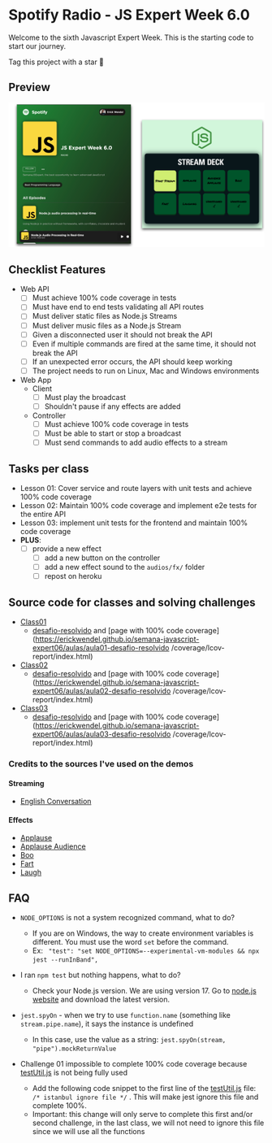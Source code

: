 # Spotify Radio - JS Expert Week 6.0

Welcome to the sixth Javascript Expert Week. This is the starting code to start our journey.

Tag this project with a star 🌟

## Preview

<img src="./prints/demo.png" />

## Checklist Features

- Web API
    - [ ] Must achieve 100% code coverage in tests
    - [ ] Must have end to end tests validating all API routes
    - [ ] Must deliver static files as Node.js Streams
    - [ ] Must deliver music files as a Node.js Stream
    - [ ] Given a disconnected user it should not break the API
    - [ ] Even if multiple commands are fired at the same time, it should not break the API
    - [ ] If an unexpected error occurs, the API should keep working
    - [ ] The project needs to run on Linux, Mac and Windows environments

- Web App
    - Client
        - [ ] Must play the broadcast
        - [ ] Shouldn't pause if any effects are added
    - Controller
        - [ ] Must achieve 100% code coverage in tests
        - [ ] Must be able to start or stop a broadcast
        - [ ] Must send commands to add audio effects to a stream

## Tasks per class

- Lesson 01: Cover service and route layers with unit tests and achieve 100% code coverage
- Lesson 02: Maintain 100% code coverage and implement e2e tests for the entire API
- Lesson 03: implement unit tests for the frontend and maintain 100% code coverage
- **PLUS**:
    - [ ] provide a new effect
        - [ ] add a new button on the controller
        - [ ] add a new effect sound to the `audios/fx/` folder
        - [ ] repost on heroku
## Source code for classes and solving challenges
- [Class01](./classes/class01/)
    - [desafio-resolvido](./aulas/aula01-desafio-resolvido) and [page with 100% code coverage](https://erickwendel.github.io/semana-javascript-expert06/aulas/aula01-desafio-resolvido /coverage/lcov-report/index.html)
- [Class02](./classes/class02/)
    - [desafio-resolvido](./aulas/aula02-desafio-resolvido) and [page with 100% code coverage](https://erickwendel.github.io/semana-javascript-expert06/aulas/aula02-desafio-resolvido /coverage/lcov-report/index.html)
- [Class03](./classes/class03/)
    - [desafio-resolvido](./aulas/aula03-desafio-resolvido) and [page with 100% code coverage](https://erickwendel.github.io/semana-javascript-expert06/aulas/aula03-desafio-resolvido /coverage/lcov-report/index.html)

### Credits to the sources I've used on the demos

#### Streaming
- [English Conversation](https://youtu.be/ytmMipczEI8)

#### Effects
- [Applause](https://youtu.be/mMn_aYpzpG0)
- [Applause Audience](https://youtu.be/3IC76o_lhFw)
- [Boo](https://youtu.be/rYAQN11a2Dc)
- [Fart](https://youtu.be/4PnUfYhbDDM)
- [Laugh](https://youtu.be/TZ90IUrMNCo)
## FAQ
- `NODE_OPTIONS` is not a system recognized command, what to do?
    - If you are on Windows, the way to create environment variables is different. You must use the word `set` before the command.
    - Ex: ` "test": "set NODE_OPTIONS=--experimental-vm-modules && npx jest --runInBand",`

- I ran `npm test` but nothing happens, what to do?
    - Check your Node.js version. We are using version 17. Go to [node.js website](https://nodejs.org) and download the latest version.

- `jest.spyOn` - when we try to use `function.name` (something like `stream.pipe.name`), it says the instance is undefined
    - In this case, use the value as a string: `jest.spyOn(stream, "pipe").mockReturnValue`
- Challenge 01 impossible to complete 100% code coverage because [testUtil.js](./aulas/aula01/tests/unit/_util/testUtil.js) is not being fully used
    - Add the following code snippet to the first line of the [testUtil.js](./aulas/aula01/tests/unit/_util/testUtil.js) file: `/* istanbul ignore file */` . This will make jest ignore this file and complete 100%.
    - Important: this change will only serve to complete this first and/or second challenge, in the last class, we will not need to ignore this file since we will use all the functions
